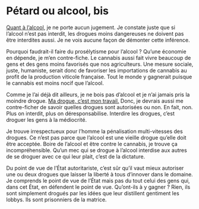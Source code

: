# Pétard ou alcool, bis

[Quant à l’alcool](https://tcrouzet.com/2006/09/07/petard-ou-alcool/), je ne porte aucun jugement. Je constate juste que si l’alcool n’est pas interdit, les drogues moins dangereuses ne doivent pas être interdites aussi. Je ne vois aucune façon de démonter cette inférence.

Pourquoi faudrait-il faire du prosélytisme pour l’alcool ? Qu’une économie en dépende, je m’en contre-fiche. Le cannabis aussi fait vivre beaucoup de gens et des gens moins favorisés que nos agriculteurs. Une mesure sociale, juste, humaniste, serait donc de favoriser les importations de cannabis au profit de la production viticole française. Tout le monde y gagnerait puisque le cannabis est moins nocif que l’alcool.

Comme je l’ai déjà dit ailleurs, je ne bois pas d’alcool et je n’ai jamais pris la moindre drogue. [Ma drogue, c’est mon travail.](https://tcrouzet.com/2006/07/28/infovore/) Donc, je devrais aussi me contre-ficher de savoir quelles drogues sont autorisées ou non. En fait, non. Plus on interdit, plus on déresponsabilise. Interdire les drogues, c’est droguer les gens à la médiocrité.

Je trouve irrespectueux pour l’homme la pénalisation multi-vitesses des drogues. Ce n’est pas parce que l’alcool est une vieille drogue qu’elle doit être acceptée. Boire de l’alcool et être contre le cannabis, je trouve ça incompréhensible. Qu’un mec qui se drogue à l’alcool interdise aux autres de se droguer avec ce qui leur plait, c’est de la dictature.

Du point de vue de l’État autoritariste, c’est sûr qu’il vaut mieux autoriser une ou deux drogues que laisser la liberté à tous d’innover dans le domaine. Je comprends le point de vue de l’État mais pas du tout celui des gens qui, dans cet État, en défendent le point de vue. Qu’ont-ils à y gagner ? Rien, ils sont simplement drogués par les idées que leur distillent gentiment les lobbys. Ils sont prisonniers de la matrice.